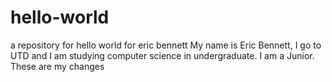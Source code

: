 # hello-world
a repository for hello world for eric bennett
My name is Eric Bennett, I go to UTD and I am studying computer science in undergraduate. I am a Junior. 
These are my changes
